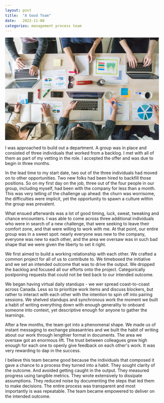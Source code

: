 ```yaml
---
layout: post
title:  "A Good Team"
date:   2022-11-08
categories: management process team
---
```


![teamwork](/images/teamwork.jpg)

I was approached to build out a department. A group was in place and consisted of three individuals that worked from a backlog. I met with all of them as part of my vetting in the role. I accepted the offer and was due to begin in three months.

In the lead time to my start date, two out of the three individuals had moved on to other opportunities. Two new folks had been hired to backfill those positions. So on my first day on the job, three out of the four people in our group, including myself, had been with the company for less than a month. This was very telling of the challenge up ahead: the churn was worrisome, the difficulties were implicit, yet the opportunity to spawn a culture within the group was prevalent.

What ensued afterwards was a lot of good timing, luck, sweat, tweaking and chance encounters. I was able to come across three additional individuals who were in search of a new challenge, that were seeking to leave their comfort zone, and that were willing to work with me. At that point, our entire group was in a sweet spot: nearly everyone was new to the company, everyone was new to each other, and the area we oversaw was in such bad shape that we were given the liberty to set it right.

We first aimed to build a working relationship with each other. We crafted a common project for all of us to contribute to. We timeboxed the initiative and we set an intended outcome that was to drive the output. We dropped the backlog and focused all our efforts onto the project. Categorically postponing requests that could not be tied back to our intended outcome.

We began having virtual daily standups - we wer spread coast-to-coast across Canada. Less so to prioritize work items and discuss blockers, but rather to interact with each other with the intention to spin off into pairing sessions. We shelved standups and synchronous work the moment we built a habit of writing everything down with enough generality to onboard someone into context, yet descriptive enough for anyone to gather the learnings.

After a few months, the team got into a phenomenal shape. We made us of instant messaging to exchange pleasantries and we built the habit of writing about our work through lengthier format in documents. The area we oversaw got an enormous lift. The trust between colleagues grew high enough for each one to openly give feedback on each other's work. It was very rewarding to dap in the success.

I believe this team became good because the individuals that composed it gave a chance to a process they turned into a habit. They sought clarity of the outcome. And avoided getting caught in the output. They measured progress using tangible metrics. They wrote extensively to dissipate assumptions. They reduced noise by documenting the steps that led them to make decisions. The entire process was transparent and most importantly is was repeatable. The team became empowered to deliver on the intended outcome.

